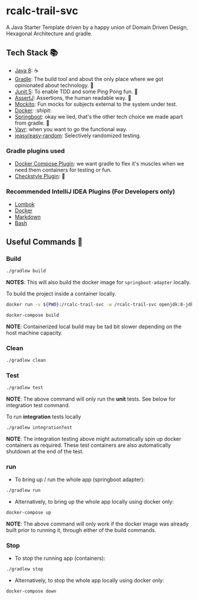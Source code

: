 # rcalc-trail-svc 

A Java Starter Template driven by a happy union of Domain Driven Design, Hexagonal Architecture and gradle.

## Tech Stack :books:

* [Java 8](https://www.oracle.com/technetwork/java/javase/downloads/jdk8-downloads-2133151.html): :coffee: 
* [Gradle](https://gradle.org/): The build tool and about the only place where we got opinionated about technology. :runner: 
* [Junit 5](https://junit.org/junit5/): To enable TDD and some Ping Pong fun. :tennis:
* [AssertJ](https://joel-costigliola.github.io/assertj/assertj-core-features-highlight.html): Assertions, the human readable way. :eyes:
* [Mockito](https://site.mockito.org/): Fun mocks for subjects external to the system under test.
* [Docker](https://www.docker.com/): :shipit: 
* [Springboot](https://spring.io/projects/spring-boot): okay we lied, that's the other tech choice we made apart from gradle. :boot: 
* [Vavr](https://www.vavr.io/): when you want to go the functional way.
* [jeasy/easy-random](https://github.com/j-easy/easy-random): Selectively randomized testing.

### Gradle plugins used
* [Docker Compose Plugin](https://github.com/avast/gradle-docker-compose-plugin): we want gradle to flex it's muscles when we need them containers for testing or fun.
* [Checkstyle Plugin](https://docs.gradle.org/current/userguide/checkstyle_plugin.html):  :cop: 

### Recommended IntelliJ IDEA Plugins (For Developers only)
* [Lombok](https://projectlombok.org/setup/intellij)
* [Docker](https://plugins.jetbrains.com/plugin/7724-docker/)
* [Markdown](https://plugins.jetbrains.com/plugin/7793-markdown/)
* [Bash](https://plugins.jetbrains.com/plugin/4230-bashsupport)


## Useful Commands :rocket:

### Build
```bash
./gradlew build
```
__NOTES__: This will also build the docker image for `springboot-adapter` locally.

To build the project inside a container locally.
```bash
docker run -v ${PWD}:/rcalc-trail-svc -w /rcalc-trail-svc openjdk:8-jdk-alpine ./gradlew assemble

docker-compose build  
```
__NOTE__: Containerized local build may be tad bit slower depending on the host machine capacity.

### Clean
```bash
./gradlew clean
```

### Test
```bash
./gradlew test
```
__NOTE__: The above command will only run the __unit__ tests. See below for integration test command.

To run __integration__ tests locally
```bash
./gradlew integrationTest
```
__NOTE__: The integration testing above might automatically spin up docker containers as required. These test containers are also automatically shutdown at the end of the test.
 
### run

* To bring up / run the whole app (springboot adapter): 
```bash
./gradlew run
```

* Alternatively, to bring up the whole app locally using docker only:
```bash
docker-compose up
```
__NOTE__: The above command will only work if the docker image was already built prior to running it, through either of the build commands.


### Stop
* To stop the running app (containers):
```bash
./gradlew stop
```

* Alternatively, to stop the whole app locally using docker only:
```bash
docker-compose down
```